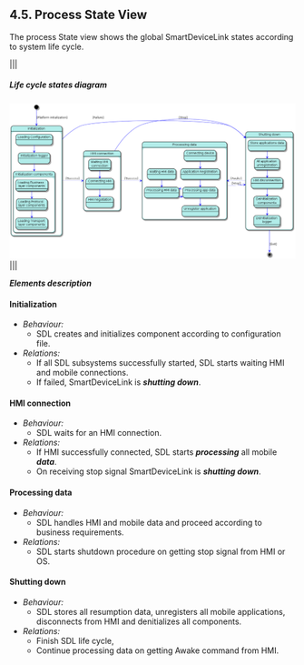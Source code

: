 ## 4.5. Process State View

The process State view shows the global SmartDeviceLink states according to system life cycle.

|||
##### Life cycle states diagram
![Life cycle states](./assets/image22.png)
|||

***Elements description***

#### Initialization
  - *Behaviour:*
    - SDL creates and initializes component according to configuration file. 
  - *Relations:*
    - If all SDL subsystems successfully started, SDL starts waiting HMI and mobile connections.
    - If failed, SmartDeviceLink is ***shutting down***. 

#### HMI connection
  - *Behaviour:*
    - SDL waits for an HMI connection. 
  - *Relations:*
    - If HMI successfully connected, SDL starts ***processing*** all mobile ***data***.
    - On receiving stop signal SmartDeviceLink is ***shutting down***.
 
#### Processing data
  - *Behaviour:*
    - SDL handles HMI and mobile data and proceed according to business requirements. 
  - *Relations:*
    - SDL starts shutdown procedure on getting stop signal from HMI or OS.

#### Shutting down
  - *Behaviour:*
    - SDL stores all resumption data, unregisters all mobile applications,  disconnects from HMI and denitializes all components.
  - *Relations:*
    - Finish SDL life cycle,
    - Continue processing data on getting Awake command from HMI. 
